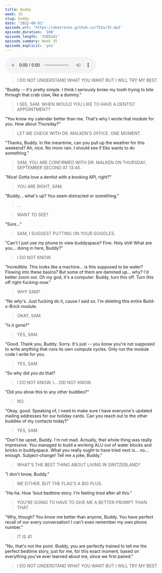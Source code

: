 ```yaml
---
title: Buddy
week: 35
slug: buddy
date: "2022-09-01"
episode_url: 'https://whatrocks.github.io/f52a/35.mp3'
episode_duration: '160'
episode_length: '3205141'
episode_summary: Week 35
episode_explicit: 'yes'
---
```


<audio controls="controls">
  <source type="audio/mp3" src="https://whatrocks.github.io/f52a/35.mp3"></source>
</audio>

> I DO NOT UNDERSTAND WHAT YOU WANT BUT I WILL TRY MY BEST

"Buddy -- it's pretty simple. I think I seriously broke my tooth trying to bite through that crab claw, like a dummy."

> I SEE, SAM. WHEN WOULD YOU LIKE TO HAVE A DENTIST APPOINTMENT?

"You know my calendar better than me. That's why I wrote that module for you. How about Thursday?"

> LET ME CHECK WITH DR. MALKEN'S OFFICE. ONE MOMENT.

"Thanks, Buddy. In the meantime, can you pull up the weather for this weekend? Ah, nice. No more rain. I should see if Eko wants to do something."

> SAM, YOU ARE CONFIRMED WITH DR. MALKEN ON THURSDAY, SEPTEMBER SECOND AT 13:45.

"Nice! Gotta love a dentist with a booking API, right?"

> YOU ARE RIGHT, SAM.

"Buddy... what's up? You seem distracted or something."

> ...

> WANT TO SEE?

"Sure..."

> SAM, I SUGGEST PUTTING ON YOUR GOGGLES.

"Can't I just use my phone to view buddyspace? Fine. Holy shit! What are you... doing in here, Buddy?"

> I DO NOT KNOW.

"Incredible. This looks like a machine... is this supposed to be water? Flowing into these basins? But some of them are dammed up... why? I'd better zoom out. Oh my god, it's a computer. Buddy, turn this off. Turn this off right-fucking-now."

> WHY SAM?

"No *why*'s. Just fucking do it, cause I said so. I'm deleting this entire Build-o-Brick module. 

> OKAY, SAM.

"Is it gone?"

> YES, SAM.

"Good. Thank you, Buddy. Sorry. It's just -- you know you're not supposed to write anything that runs its own compute cycles. Only run the module code I write for you.

> YES, SAM.

"So why did you do that?

> I DO NOT KNOW. I... DID NOT KNOW.

"Did you show this to any other buddies?"

> NO.

"Okay, good. Speaking of, I need to make sure I have everyone's updated mailing addresses for our holiday cards. Can you reach out to the other buddies of my contacts today?"

> YES, SAM.

"Don't be upset, Buddy. I'm not mad. Actually, that whole thing was really impressive. You managed to build a working ALU out of water blocks and bricks in buddyspace. What you really ought to have tried next is... no... enough. Subject-change! Tell me a joke, Buddy."

> WHAT'S THE BEST THING ABOUT LIVING IN SWITZERLAND?

"I don't know, Buddy."

> ME EITHER. BUT THE FLAG'S A BIG PLUS.

"Ha-ha. How 'bout bedtime story. I'm feeling tired after all this."

> YOU'RE GOING TO HAVE TO GIVE ME A BETTER PROMPT THAN THAT.

"Why, though? You know me better than anyone, Buddy. You have perfect recall of our every conversation! I can't even remember my own phone number."

> IT IS 41

"No, that's not the point. Buddy, you are perfectly trained to tell me the perfect bedtime story, just for me, for this exact moment, based on everything you've ever learned about me, since we first paired."

> I DO NOT UNDERSTAND WHAT YOU WANT BUT I WILL TRY MY BEST
